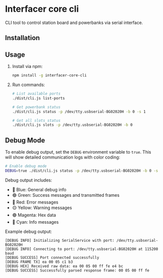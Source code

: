 # Interfacer core cli

CLI tool to control station board and powerbanks via serial interface.

## Installation

## Usage

1. Install via npm:
   ```bash
   npm install -g interfacer-core-cli
   ```

2. Run commands:
   ```bash
   # List available ports
   ./dist/cli.js list-ports

   # Get powerbank status
   ./dist/cli.js status -p /dev/tty.usbserial-BG02020H -b 0 -s 1

   # Get all slots status
   ./dist/cli.js slots -p /dev/tty.usbserial-BG02020H -b 0
   ```

## Debug Mode

To enable debug output, set the `DEBUG` environment variable to `true`. This will show detailed communication logs with color coding:

```bash
# Enable debug mode
DEBUG=true ./dist/cli.js status -p /dev/tty.usbserial-BG02020H -b 0 -s 1
```

Debug output includes:
- 🔵 Blue: General debug info
- 🟢 Green: Success messages and transmitted frames
- 🔴 Red: Error messages
- 🟡 Yellow: Warning messages
- 🟣 Magenta: Hex data
- 🔷 Cyan: Info messages

Example debug output:
```
[DEBUG INFO] Initializing SerialService with port: /dev/tty.usbserial-BG02020H
[DEBUG INFO] Connecting to port: /dev/tty.usbserial-BG02020H at 115200 baud
[DEBUG SUCCESS] Port connected successfully
[DEBUG FRAME TX] ea 00 05 c1 b3
[DEBUG HEX] Received raw data: ea 00 05 00 ff fe e4 bc
[DEBUG SUCCESS] Successfully parsed response frame: 00 05 00 ff fe
```